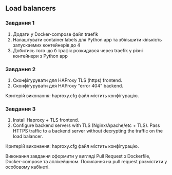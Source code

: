 ## Load balancers
### Завдання 1 
1. Додати у Docker-compose файл traefik
2. Налаштувати container labels для Python app та збільшити кількість запускаемих контейнерів до 4
3. Добитись того що б трафік розкидався через traefik у різні контейнери з Python app

### Завдання 2
1. Сконфігурувати для HAProxy TLS (https) frontend.
2. Сконфігурувати для HAProxy "error 404" backend.

Критерій виконання: haproxy.cfg файл містить конфігурацію.

### Завдання 3
1. Install Haproxy + TLS frontend. 
2. Configure backend servers with TLS (Nginx/Apache/etc + TLS). Pass HTTPS traffic to a backend server without decrypting the traffic on the load balancer.

Критерій виконання: haproxy.cfg файл містить конфігурацію.

Виконання завдання оформити у вигляді Pull Request з Dockerfile, Docker-compose та аплікейшном. Посилання на pull request розмістити у особовому кабінеті.

